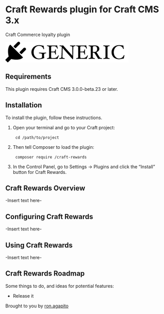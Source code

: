 # Craft Rewards plugin for Craft CMS 3.x

Craft Commerce loyalty plugin

![Screenshot](resources/img/plugin-logo.png)

## Requirements

This plugin requires Craft CMS 3.0.0-beta.23 or later.

## Installation

To install the plugin, follow these instructions.

1. Open your terminal and go to your Craft project:

        cd /path/to/project

2. Then tell Composer to load the plugin:

        composer require /craft-rewards

3. In the Control Panel, go to Settings → Plugins and click the “Install” button for Craft Rewards.

## Craft Rewards Overview

-Insert text here-

## Configuring Craft Rewards

-Insert text here-

## Using Craft Rewards

-Insert text here-

## Craft Rewards Roadmap

Some things to do, and ideas for potential features:

* Release it

Brought to you by [ron.agapito](ron.agapito@icloud.com)
